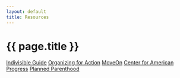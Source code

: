 ```yaml
---
layout: default
title: Resources
---
```

#	{{ page.title }}
	

[Indivisible Guide](https://www.indivisibleguide.com/)
[Organizing for Action](https://www.ofa.us/)
[MoveOn](http://front.moveon.org/)
[Center for American Progress](https://www.americanprogress.org/)
[Planned Parenthood](https://www.plannedparenthood.org/)

<br>
<br>
